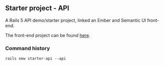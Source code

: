 ## Starter project - API
A Rails 5 API demo/starter project, linked an Ember and Semantic UI front-end.
 
The front-end project can be found [here](https://github.com/etiennebaque/starter-client).

### Command history
```
rails new starter-api --api
```